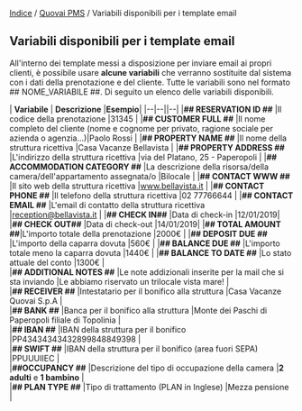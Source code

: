 [Indice](index.md) / [Quovai PMS](quovai-pms-it.md) / Variabili disponibili per i template email

## Variabili disponibili per i template email

All'interno dei template messi a disposizione per inviare email ai propri clienti, è possibile usare **alcune variabili** che verranno sostituite dal sistema con i dati della prenotazione e del cliente. Tutte le variabili sono nel formato ## NOME_VARIABILE ##. Di seguito un elenco delle variabili disponibili.

| **Variabile** | **Descrizione** |**Esempio**|
|--|--||--|
|**## RESERVATION ID ##**  |Il codice della prenotazione |31345 |
|**## CUSTOMER FULL ##**  |Il nome completo del cliente (nome e cognome per privato, ragione sociale per azienda o agenzia...)|Paolo Rossi |
|**## PROPERTY NAME ##**  |Il nome della struttura ricettiva |Casa Vacanze Bellavista |
|**## PROPERTY ADDRESS ##**  |L'indirizzo della struttura ricettiva |via del Platano, 25 - Paperopoli |
|**## ACCOMMODATION CATEGORY ##**  |La descrizione della risorsa/della camera/dell'appartamento assegnata/o |Bilocale |
|**## CONTACT WWW ##**  |Il sito web della struttura ricettiva |www.bellavista.it |
|**## CONTACT PHONE ##** |Il telefono della struttura ricettiva |02 77766644 |
|**## CONTACT EMAIL ##** |L'email di contatto della struttura ricettiva |reception@bellavista.it |
|**## CHECK IN##** |Data di check-in |12/01/2019|
|**## CHECK OUT##** |Data di check-out |14/01/2019|
|**## TOTAL AMOUNT ##**|L'importo totale della prenotazione |2000€ |
|**## DEPOSIT DUE ##** |L'importo della caparra dovuta |560€ | 
|**## BALANCE DUE ##** |L'importo totale meno la caparra dovuta |1440€ | 
|**## BALANCE TO DATE ##** |Lo stato attuale del conto |1300€ |   
|**## ADDITIONAL NOTES ##** |Le note addizionali inserite per la mail che si sta inviando |Le abbiamo riservato un trilocale vista mare! |   
|**## RECEIVER ##** |Intestatario per il bonifico alla struttura |Casa Vacanze Quovai S.p.A |   
|**## BANK ##** |Banca per il bonifico alla struttura |Monte dei Paschi di Paperopoli filiale di Topolinia |   
|**## IBAN ##** |IBAN della struttura per il bonifico |PP43434343432899848849398 |   
|**## SWIFT ##** |IBAN della struttura per il bonifico (area fuori SEPA) |PPUUUIIEC |   
|**##OCCUPANCY ##** |Descrizione del tipo di occupazione della camera |**2 adulti** e **1 bambino** |   
|**## PLAN TYPE ##** |Tipo di trattamento (PLAN in Inglese) |Mezza pensione |   